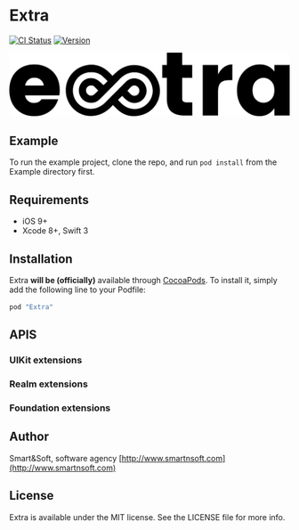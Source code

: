 # Extra


[![CI Status](http://img.shields.io/travis/smartnsoft/Extra.svg?style=flat)](https://travis-ci.org/smartnsoft/Extra)
[![Version](https://img.shields.io/cocoapods/v/Extra.svg?style=flat)](http://cocoapods.org/pods/Extra)

![](./Images/logo_Extra.png)

## Example

To run the example project, clone the repo, and run `pod install` from the Example directory first.

## Requirements

- iOS 9+
- Xcode 8+, Swift 3

## Installation

Extra **will be (officially)** available through [CocoaPods](http://cocoapods.org). To install
it, simply add the following line to your Podfile:

```ruby
pod "Extra"
```

## APIS

### UIKit extensions


### Realm extensions


### Foundation extensions

## Author

Smart&Soft, software agency [http://www.smartnsoft.com](http://www.smartnsoft.com)

## License

Extra is available under the MIT license. See the LICENSE file for more info.
